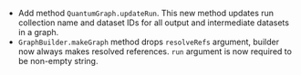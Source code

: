 - Add method `QuantumGraph.updateRun`. This new method updates run collection name and dataset IDs for all output and intermediate datasets in a graph.
- `GraphBuilder.makeGraph` method drops `resolveRefs` argument, builder now always makes resolved references. `run` argument is now required to be non-empty string.

